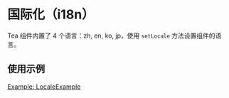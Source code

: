 # 国际化（i18n）

Tea 组件内置了 4 个语言：zh, en, ko, jp，使用 `setLocale` 方法设置组件的语言。

## 使用示例

[Example: LocaleExample](./_example/LocaleExample.jsx)
